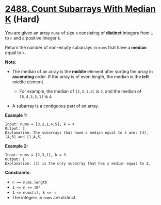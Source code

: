 # [2488. Count Subarrays With Median K][link] (Hard)

[link]: https://leetcode.com/problems/count-subarrays-with-median-k/

You are given an array `nums` of size `n` consisting of **distinct** integers from `1` to `n` and a
positive integer `k`.

Return the number of non-empty subarrays in  `nums` that have a **median** equal to  `k`.

**Note**:

- The median of an array is the **middle** element after sorting the array in **ascending** order. If
the array is of even length, the median is the **left** middle element.

  - For example, the median of `[2,3,1,4]` is `2`, and the median of `[8,4,3,5,1]` is `4`.
- A subarray is a contiguous part of an array.

**Example 1:**

```
Input: nums = [3,2,1,4,5], k = 4
Output: 3
Explanation: The subarrays that have a median equal to 4 are: [4], [4,5] and [1,4,5].
```

**Example 2:**

```
Input: nums = [2,3,1], k = 3
Output: 1
Explanation: [3] is the only subarray that has a median equal to 3.
```

**Constraints:**

- `n == nums.length`
- `1 <= n <= 10⁵`
- `1 <= nums[i], k <= n`
- The integers in `nums` are distinct.
